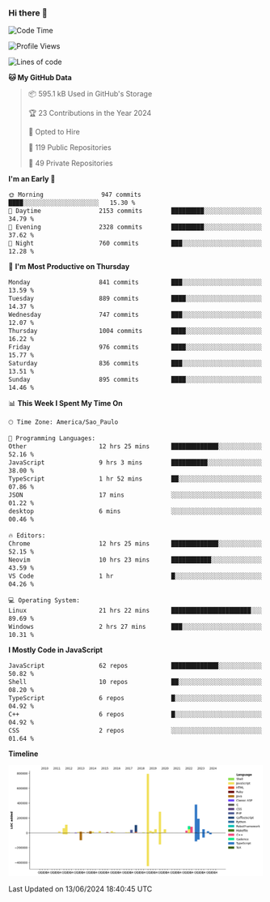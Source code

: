 ### Hi there 👋

<!--START_SECTION:waka-->
![Code Time](http://img.shields.io/badge/Code%20Time-6%2C087%20hrs%207%20mins-blue)

![Profile Views](http://img.shields.io/badge/Profile%20Views-2-blue)

![Lines of code](https://img.shields.io/badge/From%20Hello%20World%20I%27ve%20Written-2.5%20million%20lines%20of%20code-blue)

**🐱 My GitHub Data** 

> 📦 595.1 kB Used in GitHub's Storage 
 > 
> 🏆 23 Contributions in the Year 2024
 > 
> 💼 Opted to Hire
 > 
> 📜 119 Public Repositories 
 > 
> 🔑 49 Private Repositories 
 > 
**I'm an Early 🐤** 

```text
🌞 Morning                947 commits         ████░░░░░░░░░░░░░░░░░░░░░   15.30 % 
🌆 Daytime                2153 commits        █████████░░░░░░░░░░░░░░░░   34.79 % 
🌃 Evening                2328 commits        █████████░░░░░░░░░░░░░░░░   37.62 % 
🌙 Night                  760 commits         ███░░░░░░░░░░░░░░░░░░░░░░   12.28 % 
```
📅 **I'm Most Productive on Thursday** 

```text
Monday                   841 commits         ███░░░░░░░░░░░░░░░░░░░░░░   13.59 % 
Tuesday                  889 commits         ████░░░░░░░░░░░░░░░░░░░░░   14.37 % 
Wednesday                747 commits         ███░░░░░░░░░░░░░░░░░░░░░░   12.07 % 
Thursday                 1004 commits        ████░░░░░░░░░░░░░░░░░░░░░   16.22 % 
Friday                   976 commits         ████░░░░░░░░░░░░░░░░░░░░░   15.77 % 
Saturday                 836 commits         ███░░░░░░░░░░░░░░░░░░░░░░   13.51 % 
Sunday                   895 commits         ████░░░░░░░░░░░░░░░░░░░░░   14.46 % 
```


📊 **This Week I Spent My Time On** 

```text
🕑︎ Time Zone: America/Sao_Paulo

💬 Programming Languages: 
Other                    12 hrs 25 mins      █████████████░░░░░░░░░░░░   52.16 % 
JavaScript               9 hrs 3 mins        ██████████░░░░░░░░░░░░░░░   38.00 % 
TypeScript               1 hr 52 mins        ██░░░░░░░░░░░░░░░░░░░░░░░   07.86 % 
JSON                     17 mins             ░░░░░░░░░░░░░░░░░░░░░░░░░   01.22 % 
desktop                  6 mins              ░░░░░░░░░░░░░░░░░░░░░░░░░   00.46 % 

🔥 Editors: 
Chrome                   12 hrs 25 mins      █████████████░░░░░░░░░░░░   52.15 % 
Neovim                   10 hrs 23 mins      ███████████░░░░░░░░░░░░░░   43.59 % 
VS Code                  1 hr                █░░░░░░░░░░░░░░░░░░░░░░░░   04.26 % 

💻 Operating System: 
Linux                    21 hrs 22 mins      ██████████████████████░░░   89.69 % 
Windows                  2 hrs 27 mins       ███░░░░░░░░░░░░░░░░░░░░░░   10.31 % 
```

**I Mostly Code in JavaScript** 

```text
JavaScript               62 repos            █████████████░░░░░░░░░░░░   50.82 % 
Shell                    10 repos            ██░░░░░░░░░░░░░░░░░░░░░░░   08.20 % 
TypeScript               6 repos             █░░░░░░░░░░░░░░░░░░░░░░░░   04.92 % 
C++                      6 repos             █░░░░░░░░░░░░░░░░░░░░░░░░   04.92 % 
CSS                      2 repos             ░░░░░░░░░░░░░░░░░░░░░░░░░   01.64 % 
```



**Timeline**

![Lines of Code chart](https://raw.githubusercontent.com/jampow/jampow/master/assets/bar_graph.png)


 Last Updated on 13/06/2024 18:40:45 UTC
<!--END_SECTION:waka-->
